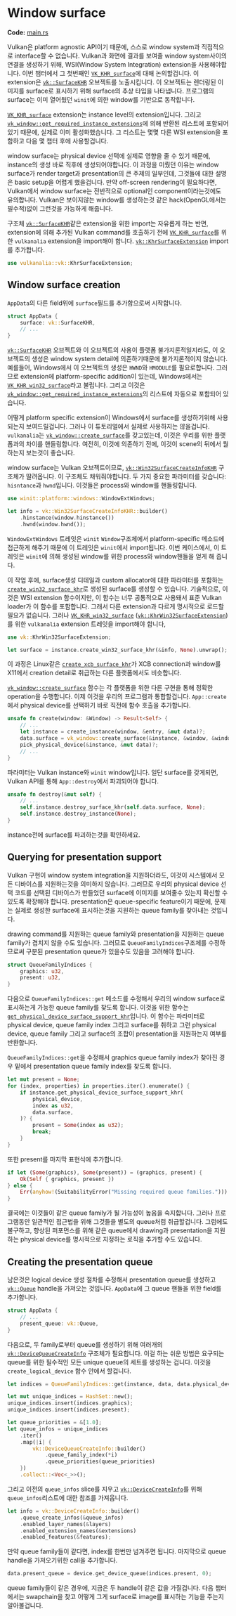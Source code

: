 # Window surface

**Code:** [main.rs](https://github.com/KyleMayes/vulkanalia/tree/master/tutorial/src/05_window_surface.rs)

Vulkan은 platform agnostic API이기 때문에, 스스로 window system과 직접적으로 interface할 수 없습니다. Vulkan과 화면에 결과를 보여줄 window system사이의 연결을 생성하기 위해, WSI(Window System Integration) extension을 사용해야합니다. 이번 챕터에서 그 첫번째인 [`VK_KHR_surface`](https://www.khronos.org/registry/vulkan/specs/1.4-extensions/man/html/VK_KHR_surface.html)에 대해 논의할겁니다. 이 extension은 [`vk::SurfaceKHR`](https://docs.rs/vulkanalia/0.26.0/vulkanalia/vk/struct.SurfaceKHR.html) 오브젝트를 노출시킵니다. 이 오브젝트는 렌더링된 이미지를 surface로 표시하기 위해 surface의 추상 타입을 나타냅니다. 프로그램의 surface는 이미 열어뒀던 `winit`에 의한 window를 기반으로 동작합니다.

[`VK_KHR_surface`](https://www.khronos.org/registry/vulkan/specs/1.4-extensions/man/html/VK_KHR_surface.html) extension는 instance level의 extension입니다. 그리고 [`vk_window::get_required_instance_extensions`](https://docs.rs/vulkanalia/0.26.0/vulkanalia/window/fn.get_required_instance_extensions.html)에 의해 반환된 리스트에 포함되어있기 때문에, 실제로 이미 활성화했습니다. 그 리스트는 몇몇 다른 WSI extension을 포함하고 다음 몇 챕터 후에 사용할겁니다.

window surface는 physical device 선택에 실제로 영향을 줄 수 있기 때문에, instance의 생성 바로 직후에 생성되어야합니다. 이 과정을 미뤘던 이유는 window surface가 render target과 presentation의 큰 주제의 일부인데, 그것들에 대한 설명은 basic setup을 어렵게 했을겁니다. 만약 off-screen rendering이 필요하다면, Vulkan에서 window surface는 전반적으로 optional인 component이라는것에도 유의합니다. Vulkan은 보이지않는 window를 생성하는것 같은 hack(OpenGL에서는 필수적)없이 그런것을 가능하게 해줍니다.

구조체 [`vk::SurfaceKHR`](https://docs.rs/vulkanalia/0.26.0/vulkanalia/vk/struct.SurfaceKHR.html)같은 extension을 위한 import는 자유롭게 하는 반면, extension에 의해 추가된 Vulkan command를 호출하기 전에 [`VK_KHR_surface`](https://www.khronos.org/registry/vulkan/specs/1.4-extensions/man/html/VK_KHR_surface.html)를 위한 `vulkanalia` extension을 import해야 합니다. [`vk::KhrSurfaceExtension`](https://docs.rs/vulkanalia/0.26.0/vulkanalia/vk/trait.KhrSurfaceExtension.html) import를 추가합니다.

```rust
use vulkanalia::vk::KhrSurfaceExtension;
```

## Window surface creation

`AppData`의 다른 field위에 `surface`필드를 추가함으로써 시작합니다.

```rust
struct AppData {
    surface: vk::SurfaceKHR,
    // ...
}
```

[`vk::SurfaceKHR`](https://docs.rs/vulkanalia/0.26.0/vulkanalia/vk/struct.SurfaceKHR.html) 오브젝트와 이 오브젝트의 사용이 플랫폼 불가지론적일지라도, 이 오브젝트의 생성은 window system detail에 의존하기때문에 불가지론적이지 않습니다. 예를들어, Windows에서 이 오브젝트의 생성은 `HWND`와 `HMODULE`를 필요로합니다. 그러므로 extension에 platform-specific addition이 있는데, Windows에서는 [`VK_KHR_win32_surface`](https://www.khronos.org/registry/vulkan/specs/1.4-extensions/man/html/VK_KHR_win32_surface.html)라고 불립니다. 그리고 이것은 [`vk_window::get_required_instance_extensions`](https://docs.rs/vulkanalia/0.26.0/vulkanalia/window/fn.get_required_instance_extensions.html)의 리스트에 자동으로 포함되어 있습니다.

어떻게 platform specific extension이 Windows에서 surface를 생성하기위해 사용되는지 보여드릴겁니다. 그러나 이 튜토리얼에서 실제로 사용하지는 않을겁니다. `vulkanalia`는 [`vk_window::create_surface`](https://docs.rs/vulkanalia/0.26.0/vulkanalia/window/fn.create_surface.html)를 갖고있는데, 이것은 우리를 위한 플랫폼과의 차이를 핸들링합니다. 여전히, 이것에 의존하기 전에, 이것이 scene의 뒤에서 뭘하는지 보는것이 좋습니다.

window surface는 Vulkan 오브젝트이므로, [`vk::Win32SurfaceCreateInfoKHR`](https://docs.rs/vulkanalia/0.26.0/vulkanalia/vk/struct.Win32SurfaceCreateInfoKHR.html) 구조체가 딸려옵니다. 이 구조체도 채워줘야합니다. 두 가지 중요한 파라미터를 갖습니다: `hisntance`과 `hwnd`입니다. 이것들은 process와 window를 핸들링합니다.

```rust
use winit::platform::windows::WindowExtWindows;

let info = vk::Win32SurfaceCreateInfoKHR::builder()
    .hinstance(window.hinstance())
    .hwnd(window.hwnd());
```

`WindowExtWindows` 트레잇은 `winit` `Window`구조체에서 platform-specific 메소드에 접근하게 해주기 때문에 이 트레잇은 `winit`에서 import됩니다. 이번 케이스에서, 이 트레잇은 `winit`에 의해 생성된 window를 위한 process와 window핸들을 얻게 해 줍니다.

이 작업 후에, surface생성 디테일과 custom allocator에 대한 파라미터를 포함하는 [`create_win32_surface_khr`](https://docs.rs/vulkanalia/0.26.0/vulkanalia/vk/trait.KhrWin32SurfaceExtension.html#method.create_win32_surface_khr)로 생성된 surface를 생성할 수 있습니다. 기술적으로, 이것은 WSI extension 함수이지만, 이 함수는 너무 공통적으로 사용돼서 표준 Vulkan loader가 이 함수를 포함합니다. 그래서 다른 extension과 다르게 명시적으로 로드할 필요가 없습니다. 그러나 [`VK_KHR_win32_surface`](https://www.khronos.org/registry/vulkan/specs/1.4-extensions/man/html/VK_KHR_win32_surface.html) ([`vk::KhrWin32SurfaceExtension`](https://docs.rs/vulkanalia/0.26.0/vulkanalia/vk/trait.KhrWin32SurfaceExtension.html))를 위한 `vulkanalia` extension 트레잇을 import해야 합니다,

```rust
use vk::KhrWin32SurfaceExtension;

let surface = instance.create_win32_surface_khr(&info, None).unwrap();
```

이 과정은 Linux같은 [`create_xcb_surface_khr`](https://docs.rs/vulkanalia/0.26.0/vulkanalia/vk/trait.KhrXcbSurfaceExtension.html#method.create_xcb_surface_khr)가 XCB connection과 window를 X11에서 creation detail로 취급하는 다른 플랫폼에서도 비슷합니다.

[`vk_window::create_surface`](https://docs.rs/vulkanalia/0.26.0/vulkanalia/window/fn.create_surface.html) 함수는 각 플랫폼을 위한 다른 구현을 통해 정확한 operation을 수행합니다. 이제 이것을 우리의 프로그램과 통합할겁니다. `App::create`에서 physical device를 선택하기 바로 직전에 함수 호출을 추가합니다.

```rust
unsafe fn create(window: &Window) -> Result<Self> {
    // ...
    let instance = create_instance(window, &entry, &mut data)?;
    data.surface = vk_window::create_surface(&instance, &window, &window)?;
    pick_physical_device(&instance, &mut data)?;
    // ...
}
```

파라미터는 Vulkan instance와 `winit` window입니다. 일단 surface를 갖게되면, Vulkan API를 통해 `App::destroy`에서 파괴되어야 합니다.

```rust
unsafe fn destroy(&mut self) {
    // ...
    self.instance.destroy_surface_khr(self.data.surface, None);
    self.instance.destroy_instance(None);
}
```

instance전에 surface를 파괴하는것을 확인하세요.

## Querying for presentation support

Vulkan 구현이 window system integration을 지원하더라도, 이것이 시스템에서 모든 디바이스를 지원하는것을 의미하지 않습니다. 그러므로 우리의 physical device 선택 코드를 선택된 디바이스가 만들었던 surface에 이미지를 보여줄수 있는지 확신할 수 있도록 확장해야 합니다. presentation은 queue-specific feature이기 때문에, 문제는 실제로 생성한 surface에 표시하는것을 지원하는 queue family를 찾아내는 것입니다.

drawing command를 지원하는 queue family와 presentation을 지원하는 queue family가 겹치지 않을 수도 있습니다. 그러므로 `QueueFamilyIndices`구조체를 수정하므로써 구분된 presentation queue가 있을수도 있음을 고려해야 합니다.

```rust
struct QueueFamilyIndices {
    graphics: u32,
    present: u32,
}
```

다음으로 `QueueFamilyIndices::get` 메소드를 수정해서 우리의 window surface로 표시하는게 가능한 queue family를 찾도록 합니다. 이것을 위한 함수는 [`get_physical_device_surface_support_khr`](https://docs.rs/vulkanalia/0.26.0/vulkanalia/vk/trait.KhrSurfaceExtension.html#method.get_physical_device_surface_support_khr)입니다. 이 함수는 파라미터로 physical device, queue family index 그리고 surface를 취하고 그런 physical device, queue family 그리고 surface의 조합이 presentation을 지원하는지 여부를 반환합니다.

`QueueFamilyIndices::get`을 수정해서 graphics queue family index가 찾아진 경우 밑에서 presentation queue family index를 찾도록 합니다.

```rust
let mut present = None;
for (index, properties) in properties.iter().enumerate() {
    if instance.get_physical_device_surface_support_khr(
        physical_device,
        index as u32,
        data.surface,
    )? {
        present = Some(index as u32);
        break;
    }
}
```

또한 present를 마지막 표현식에 추가합니다.

```rust
if let (Some(graphics), Some(present)) = (graphics, present) {
    Ok(Self { graphics, present })
} else {
    Err(anyhow!(SuitabilityError("Missing required queue families.")))
}
```

결국에는 이것들이 같은 queue family가 될 가능성이 높음을 숙지합니다. 그러나 프로그램동안 일관적인 접근법을 위해 그것들을 별도의 queue처럼 취급할겁니다. 그럼에도 불구하고, 향상된 퍼포먼스를 위해 같은 queue에서 drawing과 presentation을 지원하는 physical device를 명시적으로 지정하는 로직을 추가할 수도 있습니다.

## Creating the presentation queue

남은것은 logical device 생성 절차를 수정해서 presentation queue를 생성하고 [`vk::Queue`](https://docs.rs/vulkanalia/0.26.0/vulkanalia/vk/struct.Queue.html) handle을 가져오는 것입니다. `AppData`에 그 queue 핸들을 위한 field를 추가합니다.

```rust
struct AppData {
    // ...
    present_queue: vk::Queue,
}
```

다음으로, 두 family로부터 queue를 생성하기 위해 여러개의 [`vk::DeviceQueueCreateInfo`](https://docs.rs/vulkanalia/0.26.0/vulkanalia/vk/struct.DeviceQueueCreateInfo.html) 구조체가 필요합니다. 이걸 하는 쉬운 방법은 요구되는 queue를 위한 필수적인 모든 unique queue의 세트를 생성하는 겁니다. 이것을 `create_logical_device` 함수 안에서 할겁니다.

```rust
let indices = QueueFamilyIndices::get(instance, data, data.physical_device)?;

let mut unique_indices = HashSet::new();
unique_indices.insert(indices.graphics);
unique_indices.insert(indices.present);

let queue_priorities = &[1.0];
let queue_infos = unique_indices
    .iter()
    .map(|i| {
        vk::DeviceQueueCreateInfo::builder()
            .queue_family_index(*i)
            .queue_priorities(queue_priorities)
    })
    .collect::<Vec<_>>();
```

그리고 이전의 `queue_infos` slice를 지우고 [`vk::DeviceCreateInfo`](https://docs.rs/vulkanalia/0.26.0/vulkanalia/vk/struct.DeviceCreateInfo.html)를 위해 `queue_infos`리스트에 대한 참조를 가져옵니다.

```rust
let info = vk::DeviceCreateInfo::builder()        
    .queue_create_infos(&queue_infos)
    .enabled_layer_names(&layers)
    .enabled_extension_names(&extensions)
    .enabled_features(&features);
```

만약 queue family들이 같다면, index를 한번만 넘겨주면 됩니다. 마지막으로 queue handle을 가져오기위한 call을 추가합니다.

```rust
data.present_queue = device.get_device_queue(indices.present, 0);
```

queue family들이 같은 경우에, 지금은 두 handle이 같은 값을 가질겁니다. 다음 챕터에서는 swapchain을 찾고 어떻게 그게 surface로 image를 표시하는 기능을 주는지 알아볼겁니다.
